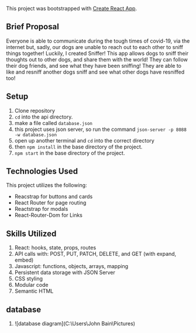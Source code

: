 This project was bootstrapped with [Create React App](https://github.com/facebook/create-react-app).

## Brief Proposal

Everyone is able to communicate during the tough times of covid-19, 
via the internet but, sadly, our dogs are unable to reach out
to each other to sniff things together! Luckily, I created Sniffer!
This app allows dogs to sniff their thoughts out to other dogs, and
share them with the world! They can follow their dog friends, and 
see what they have been sniffing! They are able to like and resniff 
another dogs sniff and see what other dogs have resniffed too!

## Setup

1. Clone repository
1. `cd` into the api directory.
1. make a file called `database.json`
1. this project uses json server, so run the command `json-server -p 8088 -w database.json `
1. open up another terminal and `cd` into the correct directory
1. then `npm install` in the base directory of the project. 
1. `npm start` in the base directory of the project.

## Technologies Used

This project utilizes the following:
* Reacstrap for buttons and cards
* React Router for page routing
* Reactstrap for modals
* React-Router-Dom for Links

## Skills Utilized

1. React: hooks, state, props, routes
1. API calls with: POST, PUT, PATCH, DELETE, and GET (with expand, embed)
1. Javascript: functions, objects, arrays, mapping
1. Persistent data storage with JSON Server
1. CSS styling
1. Modular code
1. Semantic HTML


## database

1. ![database diagram](C:\Users\John Bain\Pictures)